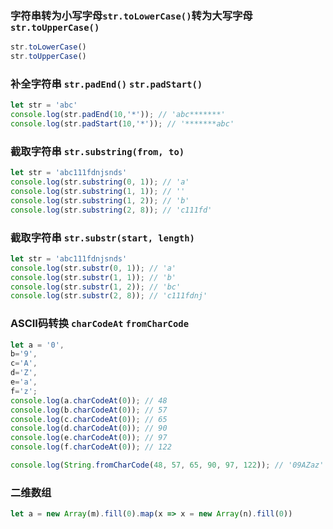 ### 字符串转为小写字母`str.toLowerCase()`转为大写字母`str.toUpperCase()`
```javascript
str.toLowerCase()
str.toUpperCase()
```

### 补全字符串 `str.padEnd()` `str.padStart()`
```javascript
let str = 'abc'
console.log(str.padEnd(10,'*')); // 'abc*******'
console.log(str.padStart(10,'*')); // '*******abc'
```

### 截取字符串 `str.substring(from, to)`
```javascript
let str = 'abc111fdnjsnds'
console.log(str.substring(0, 1)); // 'a'
console.log(str.substring(1, 1)); // ''
console.log(str.substring(1, 2)); // 'b'
console.log(str.substring(2, 8)); // 'c111fd'
```

### 截取字符串 `str.substr(start, length)`
```javascript
let str = 'abc111fdnjsnds'
console.log(str.substr(0, 1)); // 'a'
console.log(str.substr(1, 1)); // 'b'
console.log(str.substr(1, 2)); // 'bc'
console.log(str.substr(2, 8)); // 'c111fdnj'
```

### ASCII码转换 `charCodeAt` `fromCharCode`
```javascript
let a = '0',
b='9',
c='A',
d='Z',
e='a',
f='z';
console.log(a.charCodeAt(0)); // 48
console.log(b.charCodeAt(0)); // 57
console.log(c.charCodeAt(0)); // 65
console.log(d.charCodeAt(0)); // 90
console.log(e.charCodeAt(0)); // 97
console.log(f.charCodeAt(0)); // 122

console.log(String.fromCharCode(48, 57, 65, 90, 97, 122)); // '09AZaz'
```

### 二维数组

```javascript
let a = new Array(m).fill(0).map(x => x = new Array(n).fill(0))
```
